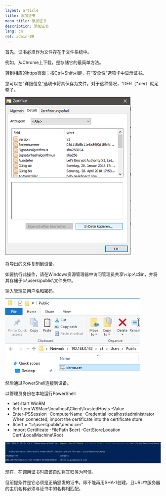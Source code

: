```yaml
---
layout: article
title: 添加证书
menu_title: 添加证书
description: 添加证书
lang: cn
ref: admin-09
---
```


首先，证书必须作为文件存在于文件系统中。

例如，从Chrome上下载，是存储它的最简单方法。



转到相应的https页面；按Ctrl+Shift+I键，在“安全性”选项卡中显示证书。

您可以在“详细信息”选项卡将其保存为文件。对于这种情况，“DER（*.cer）就足够了。

![Zertifikat Details](/assets/images/admin/certificates/zertifikat-details.png)

将导出的文件复制到设备。

如要执行此操作，请在Windows资源管理器中访问管理员共享\\\<ip>\c$in，并将其存储于c:\users\public\文件夹中。

输入管理员用户名和密码。

![Window Explorer](/assets/images/admin/certificates/windows-explorer.png)

然后通过PowerShell连接到设备。

以管理员身份在本地运行PowerShell

* net start WinRM
* Set-Item WSMan:\localhost\Client\TrustedHosts -Value <ip-address>
* Enter-PSSession -ComputerName <ip address> -Credential localhost\administrator
When connected, import the certificate into the certificate store:
* $cert = “c:\users\public\demo.cer”
* Import Certificate -FilePath $cert -CertStoreLocation Cert:\LocalMachine\Root

![PowerShell](/assets/images/admin/certificates/powershell.png)

现在，在调用证书时应该自动将其归类为可信。

但前提条件是它必须是正确颁发的证书，即不能再用SHA-1创建，且URL中服务器的主机名称必须与证书中的名称相匹配。
